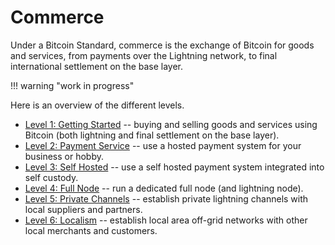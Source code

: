 # Commerce


Under a Bitcoin Standard,
 commerce is the exchange of Bitcoin
 for goods and services, from 
 payments over the Lightning network, to
 final international settlement on the base layer.


!!! warning "work in progress"


Here is an overview of the different levels.

* [Level 1: Getting Started](sovereignty/level-1) -- 
 buying and selling goods
 and services using Bitcoin
 (both lightning and 
 final settlement on the base layer).
* [Level 2: Payment Service](sovereignty/level-2) --
 use a hosted payment system
 for your business or hobby.
* [Level 3: Self Hosted](sovereignty/level-3) --
 use a self hosted payment system
 integrated into self custody.
* [Level 4: Full Node](sovereignty/level-4) --
 run a dedicated full node (and lightning
 node).
* [Level 5: Private Channels](sovereignty/level-5) --
 establish private lightning channels
 with local suppliers and partners.
* [Level 6: Localism](sovereignty/level-6) --
 establish local area off-grid networks
 with other local merchants and customers.
